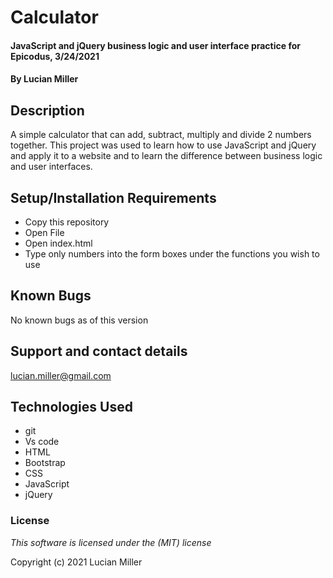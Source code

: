 # Calculator

#### JavaScript and jQuery business logic and user interface practice for Epicodus, 3/24/2021

#### By Lucian Miller

## Description

A simple calculator that can add, subtract, multiply and divide 2 numbers together. This project was used to learn how to use JavaScript and jQuery and apply it to a website and to learn the difference between business logic and user interfaces.

## Setup/Installation Requirements

* Copy this repository
* Open File
* Open index.html
* Type only numbers into the form boxes under the functions you wish to use

## Known Bugs

No known bugs as of this version

## Support and contact details

lucian.miller@gmail.com

## Technologies Used

* git
* Vs code
* HTML
* Bootstrap
* CSS
* JavaScript
* jQuery

### License

*This software is licensed under the (MIT) license*

Copyright (c) 2021 Lucian Miller
